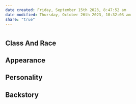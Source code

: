 ```yaml
---
date created: Friday, September 15th 2023, 8:47:52 am
date modified: Thursday, October 26th 2023, 10:32:03 am
share: "true"
---
```

# 
## Class And Race

## Appearance

## Personality

## Backstory
